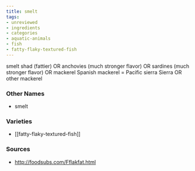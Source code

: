 ```yaml
---
title: smelt
tags:
- unreviewed
- ingredients
- categories
- aquatic-animals
- fish
- fatty-flaky-textured-fish
---
```

smelt shad (fattier) OR anchovies (much stronger flavor) OR sardines (much stronger flavor) OR mackerel Spanish mackerel = Pacific sierra Sierra OR other mackerel

### Other Names

* smelt

### Varieties

* [[fatty-flaky-textured-fish]]

### Sources
* http://foodsubs.com/Fflakfat.html
